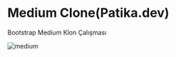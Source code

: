 # Medium Clone(Patika.dev)

Bootstrap Medium Klon Çalışması 

![medium](https://user-images.githubusercontent.com/96118303/170833135-029a1d0b-bd2b-4075-aaa0-5977ed610ed6.png)
